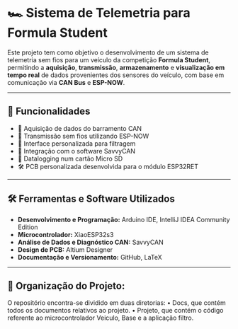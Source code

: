 # 🏎️ Sistema de Telemetria para Formula Student

Este projeto tem como objetivo o desenvolvimento de um sistema de telemetria sem fios para um veículo da competição **Formula Student**, permitindo a **aquisição**, **transmissão**, **armazenamento** e **visualização em tempo real** de dados provenientes dos sensores do veículo, com base em comunicação via **CAN Bus** e **ESP-NOW**.

---

## 🚀 Funcionalidades

- 📡 Aquisição de dados do barramento CAN
- 📶 Transmissão sem fios utilizando ESP-NOW
- 🧰 Interface personalizada para filtragem 
- 🔗 Integração com o software SavvyCAN
- 💾 Datalogging num cartão Micro SD
-  🛠️ PCB personalizada desenvolvida para o módulo ESP32RET

---

## 🛠️ Ferramentas e Software Utilizados

- **Desenvolvimento e Programação:** Arduino IDE, IntelliJ IDEA Community Edition  
- **Microcontrolador:** XiaoESP32s3  
- **Análise de Dados e Diagnóstico CAN:** SavvyCAN  
- **Design de PCB:** Altium Designer  
- **Documentação e Versionamento:** GitHub, LaTeX 

---

## 📁 Organização do Projeto:
O repositório encontra-se dividido em duas diretorias:
•	Docs, que contém todos os documentos relativos ao projeto.
•	Projeto, que contém o código referente ao microcontrolador Veiculo, Base e a aplicação filtro.

